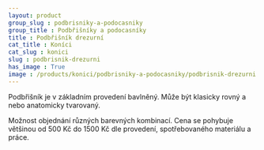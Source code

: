 ```yaml
---
layout: product
group_slug : podbrisniky-a-podocasniky
group_title : Podbřišníky a podocasníky
title : Podbřišník drezurní
cat_title : Koníci
cat_slug : konici
slug : podbrisnik-drezurni
has_image : True
image : /products/konici/podbrisniky-a-podocasniky/podbrisnik-drezurni.jpg
---
```


Podbřišník je v základním provedení bavlněný. 
Může být klasicky rovný a nebo anatomicky tvarovaný. 

Možnost objednání různých barevných kombinací.
Cena se pohybuje většinou od 500&nbsp;Kč do 1500&nbsp;Kč dle provedení,
spotřebovaného materiálu a práce.

